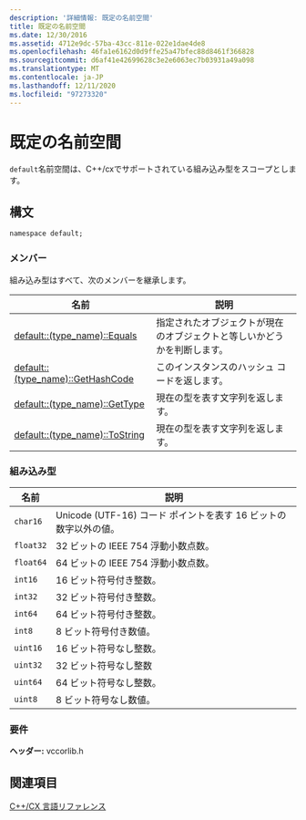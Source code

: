 ```yaml
---
description: '詳細情報: 既定の名前空間'
title: 既定の名前空間
ms.date: 12/30/2016
ms.assetid: 4712e9dc-57ba-43cc-811e-022e1dae4de8
ms.openlocfilehash: 46fa1e6162d0d9ffe25a47bfec88d8461f366828
ms.sourcegitcommit: d6af41e42699628c3e2e6063ec7b03931a49a098
ms.translationtype: MT
ms.contentlocale: ja-JP
ms.lasthandoff: 12/11/2020
ms.locfileid: "97273320"
---
```

# <a name="default-namespace"></a>既定の名前空間

`default`名前空間は、C++/cxでサポートされている組み込み型をスコープとします。

## <a name="syntax"></a>構文

```
namespace default;
```

### <a name="members"></a>メンバー

組み込み型はすべて、次のメンバーを継承します。

| 名前 | 説明 |
|--|--|
| [default::(type_name)::Equals](../cppcx/default-type-name-equals-method.md) | 指定されたオブジェクトが現在のオブジェクトと等しいかどうかを判断します。 |
| [default::(type_name)::GetHashCode](../cppcx/default-type-name-gethashcode-method.md) | このインスタンスのハッシュ コードを返します。 |
| [default::(type_name)::GetType](../cppcx/default-type-name-gettype-method.md) | 現在の型を表す文字列を返します。 |
| [default::(type_name)::ToString](../cppcx/default-type-name-tostring-method.md) | 現在の型を表す文字列を返します。 |

### <a name="built-in-types"></a>組み込み型

|名前|説明|
|----------|-----------------|
|`char16`|Unicode (UTF-16) コード ポイントを表す 16 ビットの数字以外の値。|
|`float32`|32 ビットの IEEE 754 浮動小数点数。|
|`float64`|64 ビットの IEEE 754 浮動小数点数。|
|`int16`|16 ビット符号付き整数。|
|`int32`|32 ビット符号付き整数。|
|`int64`|64 ビット符号付き整数。|
|`int8`|8 ビット符号付き数値。|
|`uint16`|16 ビット符号なし整数。|
|`uint32`|32 ビット符号なし整数|
|`uint64`|64 ビット符号なし整数。|
|`uint8`|8 ビット符号なし数値。|

### <a name="requirements"></a>要件

**ヘッダー:** vccorlib.h

## <a name="see-also"></a>関連項目

[C++/CX 言語リファレンス](../cppcx/visual-c-language-reference-c-cx.md)
